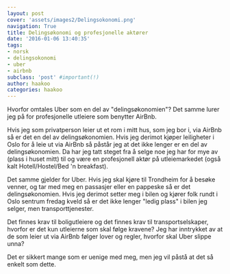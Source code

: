 ```yaml
---
layout: post
cover: 'assets/images2/Delingsokonomi.png'
navigation: True
title: Delingsøkonomi og profesjonelle aktører
date: '2016-01-06 13:40:35'
tags:
- norsk
- delingsokonomi
- uber
- airbnb
subclass: 'post' #important(!)
author: haakoo
categories: haakoo
---
```


Hvorfor omtales Uber som en del av "delingsøkonomien"? Det samme lurer jeg på for profesjonelle utleiere som benytter AirBnb.

Hvis jeg som privatperson leier ut et rom i mitt hus, som jeg bor i, via AirBnb så er det en del av delingsøkonomien. Hvis jeg derimot kjøper leiligheter i Oslo for å leie ut via AirBnb så påstår jeg at det ikke lenger er en del av delingsøkonomien. Da har jeg tatt steget fra å selge noe jeg har for mye av (plass i huset mitt) til og være en profesjonell aktør på utleiemarkedet (også kalt Hotell/Hostel/Bed 'n breakfast).

Det samme gjelder for Uber. Hvis jeg skal kjøre til Trondheim for å besøke venner, og tar med meg en passasjer eller en pappeske så er det delingsøkonomien. Hvis jeg derimot setter meg i bilen og kjører folk rundt i Oslo sentrum fredag kveld så er det ikke lenger "ledig plass" i bilen jeg selger, men transporttjenester.

Det finnes krav til boligutleiere og det finnes krav til transportselskaper, hvorfor er det kun utleierne som skal følge kravene? Jeg har inntrykket av at de som leier ut via AirBnb følger lover og regler, hvorfor skal Uber slippe unna?

Det er sikkert mange som er uenige med meg, men jeg vil påstå at det så enkelt som dette.
